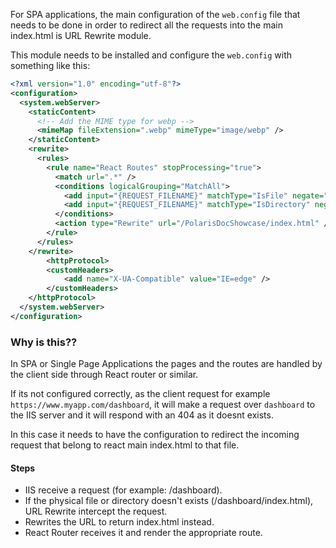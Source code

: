 
For SPA applications, the main configuration of the `web.config` file that needs to be done in order to redirect all the requests into the main index.html is URL Rewrite module. 

This module needs to be installed and configure the `web.config` with something like this: 


```xml
<?xml version="1.0" encoding="utf-8"?>
<configuration>
  <system.webServer>
    <staticContent>
      <!-- Add the MIME type for webp -->
      <mimeMap fileExtension=".webp" mimeType="image/webp" />
    </staticContent>
	<rewrite>
      <rules>        
        <rule name="React Routes" stopProcessing="true">
          <match url=".*" />
          <conditions logicalGrouping="MatchAll">
            <add input="{REQUEST_FILENAME}" matchType="IsFile" negate="true" />
            <add input="{REQUEST_FILENAME}" matchType="IsDirectory" negate="true" />
          </conditions>
          <action type="Rewrite" url="/PolarisDocShowcase/index.html" />
        </rule>
      </rules>
    </rewrite>
	    <httpProtocol>
        <customHeaders>
            <add name="X-UA-Compatible" value="IE=edge" />
        </customHeaders>
    </httpProtocol>
  </system.webServer>
</configuration>
```

### Why is this??

In SPA or Single Page Applications the pages and the routes are handled by the client side through React router or similar. 

If its not configured correctly, as the client request for example `https://www.myapp.com/dashboard`, it will make a request over `dashboard` to the IIS server and it will respond with an 404 as it doesnt exists. 

In this case it needs to have the configuration to redirect the incoming request that belong to react main index.html to that file. 

#### Steps

* IIS receive a request (for example: /dashboard).
* If the physical file or directory doesn't exists (/dashboard/index.html), URL Rewrite intercept the request.
* Rewrites the URL to return index.html instead.
* React Router receives it and render the appropriate route. 
